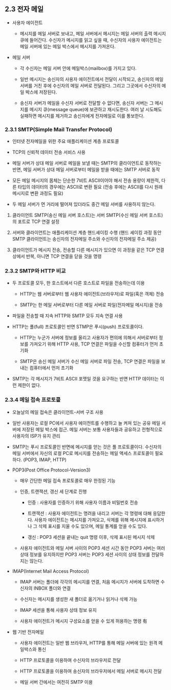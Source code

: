 ## 2.3 전자 메일

* 사용자 에이전트

  * 메시지를 메일 서버로 보내고, 메일 서버에서 메시지는 메일 서버의 출력 메시지 큐에 들어간다. 수신자가 메시지를 읽고 싶을 때, 수신자의 사용자 에이전트는 메일 서버에 있는 메일 박스에서 메시지를 가져온다.

* 메일 서버

  * 각 수신자는 메일 서버 안에 메일박스(mailbox)를 가지고 있다.
  
  * 일반 메시지는 송신자의 사용자 에이전트에서 전달이 시작되고, 송신자의 메일 서버를 거친 후에 수신자의 메일 서버로 전달된다. 그리고 그곳에서 수신자의 메일 박스에 저장된다.
  
  * 송신자 서버가 메일을 수신자 서버로 전달할 수 없다면, 송신자 서버는 그 메시지를 메시지 큐(message queue)에 보관하고 재시도한다. 여러 날 시도해도 실패하면 메시지를 제거하고 송신자에게 전자메일로 이를 통보한다.

### 2.3.1 SMTP(Simple Mail Transfer Protocol)

  * 인터넷 전자메일을 위한 주요 애플리케이션 계층 프로토콜
  
  * TCP의 신뢰적 데이터 전송 서비스 사용
  
  * 메일 서버가 상대 메일 서버로 메일을 보낼 때는 SMTP의 클라이언트로 동작하는 반면, 메일 서버가 상대 메일 서버로부터 메일을 받을 때에는 SMTP 서버로 동작
  
  * 모든 메일 메시지의 몸체는 단순한 7비트 ASCII이어야 해서 전송 용량이 제한적, 다른 타입의 데이터의 경우에는 ASCII로 변환 필요 (전송 후에는 ASCII를 다시 원래 메시지로 변환 과정도 필요)
  
  * 두 메일 서버가 먼 거리에 떨어져 있더라도 중간 메일 서버를 사용하지 않는다.

  1. 클라이언트 SMTP(송신 메일 서버 호스트)는 서버 SMTP(수신 메일 서버 호스트)의 포트로 TCP 연결 설정
  
  2. 서버와 클라이언트는 애플리케이션 계층 핸드셰이킹 수행 (핸드 셰이킹 과정 동안 SMTP 클라이언트는 송신자의 전자메일 주소와 수신자의 전자메일 주소 제공)
  
  3. 클라이언트가 메시지 전송, 전송할 다른 메시지가 있으면 이 과정을 같은 TCP 연결상에서 반복, 아니면 TCP 연결을 닫을 것을 명령

### 2.3.2 SMTP와 HTTP 비교

  * 두 프로토콜 모두, 한 호스트에서 다른 호스트로 파일을 전송하는데 이용
  
    * HTTP는 웹 서버로부터 웹 사용자 에이전트(브라우저)로 파일(혹은 객체) 전송
    
    * SMTP는 한 메일 서버로부터 다른 메일 서버로 파일(전자메일 메시지)을 전송
    
  * 파일을 전송할 때 지속 HTTP와 SMTP 모두 지속 연결 사용
  
  * HTTP는 풀(full) 프로토콜인 반면 STMP은 푸시(push) 프로토콜이다.
  
    * HTTP는 누군가 서버에 정보를 올리고 사용자가 편의에 의해서 서버로부터 정보를 가져오기 위해 HTTP 사용, TCP 연결은 파일을 수신할 컴퓨터가 먼저 초기화
    
    * SMTP은 송신 메일 서버가 수신 메일 서버로 파일 전송, TCP 연결은 파일을 보내는 컴퓨터에서 먼저 초기화
    
  * SMTP는 각 메시지가 7비트 ASCII 포맷일 것을 요구하는 반면 HTTP 데이터는 이런 제한이 없다.

### 2.3.4 메일 접속 프로토콜

* 오늘날의 메일 접속은 클라이언트-서버 구조 사용

* 일반 사용자는 로컬 PC에서 사용자 에이전트를 수행하고 늘 켜져 있는 공유 메일 서버에 저장된 메일 박스에 접근. 메일 서버는 보통 사용자들과 공유하고 전형적으로 사용자의 ISP가 유지 관리

* SMTP는 푸시 프로토콜인 반면에 메시지를 얻는 것은 풀 프로토콜이다. 수신자의 메일 서버에서 자신의 로컬 PC로 메시지를 전송하는 메일 액세스 프로토콜이 필요하다. (POP3, IMAP, HTTP)

* POP3(Post Office Protocol-Version3)

  * 매우 간단한 메일 접속 프로토콜로 매우 한정된 기능
  
  * 인증, 트랜잭션, 갱신 세 단계로 진행
  
    * 인증 : 사용자를 인증하기 위해 사용자 이름과 비밀번호 전송
    
    * 트랜잭션 : 사용자 에이전트는 명려을 내리고 서버는 각 명령에 대해 응답한다. 사용자 에이전트는 메시지를 가져오고, 삭제를 위해 메시지에 표시하거나 그 삭제 표시를 지울 수도 있으며, 메일 통계를 얻을 수도 있다. 
    
    * 갱신 : POP3 세션을 끝내는 quit 명령 이후, 삭제 표시된 메시지 삭제
    
  * 사용자 에이전트와 메일 서버 사이의 POP3  세션 시간 동안 POP3 서버는 여러 상태 정보를 유지하지만 POP3 서버는 POP3 세션 사이의 상태 정보를 전달하지는 않는다.
  
* IMAP(Internet Mail Access Protocol)

  * IMAP 서버는 폴더에 각각의 메시지를 연결, 처음 메시지가 서버에 도착하면 수신자의 INBOX 폴더와 연결
  
  * 수신자는 메시지를 생성한 새 폴더로 옮기거나 읽거나 삭제 가능
  
  * IMAP 세션을 통해 사용자 상태 정보 유지
  
  * 사용자 에이전트가 메시지 구성요소를 얻을 수 있게 허용하는 명령 有
  
* 웹 기반 전자메일

  * 사용자 에이전트는 일반 웹 브라우저, HTTP를 통해 메일 서버에 있는 원격 메일박스와 통신
  
  * HTTP 프로토콜을 이용하여 수신자의 브라우저로 전달
  
  * HTTP 프로토콜을 이용하여 송신자의 브라우저에서 메일 서버로 메시지 전달
  
  * 메일 서버 간에서는 여전히 SMTP 이용
​        
